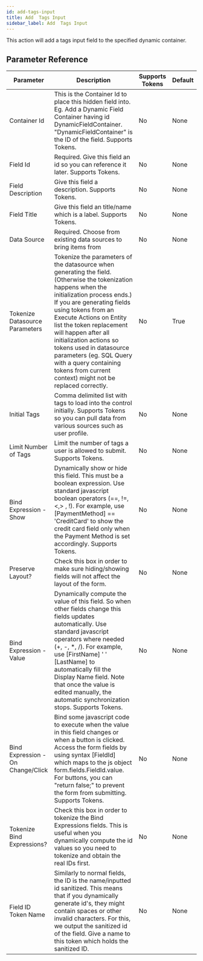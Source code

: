 ```yaml
---
id: add-tags-input
title: Add  Tags Input
sidebar_label: Add  Tags Input
---
```



This action will add a tags input field to the specified dynamic container.

## Parameter Reference
| Parameter | Description | Supports Tokens | Default |
| -- | -- | -- | -- |
| Container Id | This is the Container Id to place this hidden field into. Eg. Add a Dynamic Field Container having id DynamicFieldContainer. "DynamicFieldContainer" is the ID of the field. Supports Tokens. | No | None |
| Field Id | Required. Give this field an id so you can reference it later. Supports Tokens. | No | None |
| Field Description | Give this field a description. Supports Tokens. | No | None |
| Field Title | Give this field an title/name which is a label. Supports Tokens. | No | None |
| Data Source | Required. Choose from existing data sources to bring items from | No | None |
| Tokenize Datasource Parameters | Tokenize the parameters of the datasource when generating the field. (Otherwise the tokenization happens when the initialization process ends.) If you are generating fields using tokens from an Execute Actions on Entity list the token replacement will happen after all initialization actions so tokens used in datasource parameters (eg. SQL Query with a query containing tokens from current context) might not be replaced correctly. | No | True |
| Initial Tags | Comma delimited list with tags to load into the control initially. Supports Tokens so you can pull data from various sources such as user profile. | No | None |
| Limit Number of Tags | Limit the number of tags a user is allowed to submit. Supports Tokens. | No | None |
| Bind Expression - Show | Dynamically show or hide this field. This must be a boolean expression. Use standard javascript boolean operators (==, !=, &#x3C;,&#x3E; , !). For example, use [PaymentMethod] == &#x27;CreditCard&#x27; to show the credit card field only when the Payment Method is set accordingly. Supports Tokens. | No | None |
| Preserve Layout? | Check this box in order to make sure hiding/showing fields will not affect the layout of the form. | No | None |
| Bind Expression - Value | Dynamically compute the value of this field. So when other fields change this fields updates automatically. Use standard javascript operators where needed (+, -, *, /). For example, use [FirstName] &#x27; &#x27; [LastName] to automatically fill the Display Name field. Note that once the value is edited manually, the automatic synchronization stops. Supports Tokens. | No | None |
| Bind Expression - On Change/Click | Bind some javascript code to execute when the value in this field changes or when a button is clicked. Access the form fields by using syntax [FieldId] which maps to the js object form.fields.FieldId.value. For buttons, you can &#x22;return false;&#x22; to prevent the form from submitting. Supports Tokens. | No | None |
| Tokenize Bind Expressions? | Check this box in order to tokenize the Bind Expressions fields. This is useful when you dynamically compute the id values so you need to tokenize and obtain the real IDs first. | No | None |
| Field ID Token Name | Similarly to normal fields, the ID is the name/inputted id sanitized. This means that if you dynamically generate id's, they might contain spaces or other invalid characters. For this, we output the sanitized id of the field. Give a name to this token which holds the sanitized ID. | No | None |
